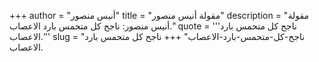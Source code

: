 +++
author = "أنيس منصور"
title = "مقولة أنيس منصور"
description = "مقولة أنيس منصور: ناجح كل متحمس بارد الاعصاب."
quote = '''ناجح كل متحمس بارد الاعصاب.'''
slug = "ناجح-كل-متحمس-بارد-الاعصاب"
+++
ناجح كل متحمس بارد الاعصاب.
